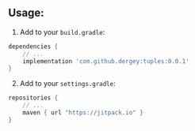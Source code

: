 ## Usage:

1. Add to your `build.gradle`:
```gradle
dependencies {
    // ...
    implementation 'com.github.dergey:tuples:0.0.1'
}
```

2. Add to your `settings.gradle`:
```gradle
repositories {
    // ...
    maven { url "https://jitpack.io" }
}
```
